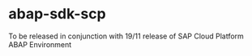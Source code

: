 # abap-sdk-scp

To be released in conjunction with 19/11 release of SAP Cloud Platform ABAP Environment

